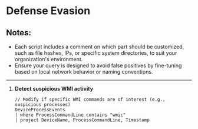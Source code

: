 # Defense Evasion

## Notes:
- Each script includes a comment on which part should be customized, such as file hashes, IPs, or specific system directories, to suit your organization's environment.
- Ensure your query is designed to avoid false positives by fine-tuning based on local network behavior or naming conventions.

---

1. **Detect suspicious WMI activity**
   ```kql
   // Modify if specific WMI commands are of interest (e.g., suspicious processes)
   DeviceProcessEvents
   | where ProcessCommandLine contains "wmic"
   | project DeviceName, ProcessCommandLine, Timestamp
   ```
